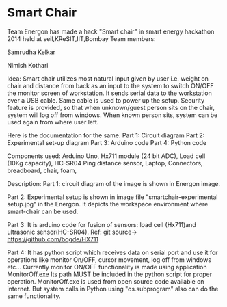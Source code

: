 Smart Chair
========================

Team Energon has made a hack "Smart chair" in smart energy hackathon 2014 held at seil,KReSIT,IIT,Bombay
Team members:

Samrudha Kelkar

Nimish Kothari

Idea: Smart chair utilizes most natural input given by user i.e. weight on chair and distance from back as an input to the system to switch ON/OFF the monitor screen of workstation. It sends serial data to the workstation  over a USB cable. Same cable is used to power up the setup. Security feature is provided, so that when unknown/guest person sits on the chair, system will log off from windows. When known person sits, system can be used again from where user left.   


Here is the documentation for the same.
Part 1: Circuit diagram
Part 2: Experimental set-up diagram
Part 3: Arduino code
Part 4: Python code

Components used:
Arduino Uno, 
Hx711 module (24 bit ADC),
Load cell (10Kg capacity), 
HC-SR04 Ping distance sensor,
Laptop,
Connectors, breadboard, chair, foam,

Description:
Part 1: circuit diagram of the image is shown in Energon image.

Part 2: Experimental setup is shown in image file "smartchair-experimental setup.jpg" in the Energon. It depicts the workspace environment where smart-chair can be used.
 
Part 3: It is arduino code for fusion of sensors: load cell (Hx711)and ultrasonic sensor(HC-SR04). 
Ref: git source-> https://github.com/bogde/HX711

Part 4: It has python script which receives data on serial port and use it for operations like monitor On/OFF, cursor movement, log off from windows etc...
Currently monitor ON/OFF functionality is made using application MonitorOff.exe
Its path MUST be included in the python script for proper operation. MonitorOff.exe is used from open source code available on internet. But system calls in Python using "os.subprogram" also can do the same functionality.

